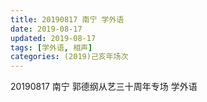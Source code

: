 ```yaml
---
title: 20190817 南宁 学外语
date: 2019-08-17
updated: 2019-08-17
tags: [学外语, 相声]
categories: (2019)己亥年场次
---
```

20190817 南宁 郭德纲从艺三十周年专场 学外语